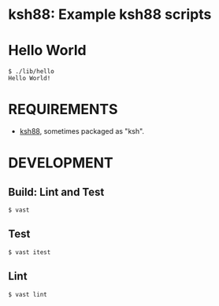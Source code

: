 # ksh88: Example ksh88 scripts

# Hello World

```console
$ ./lib/hello
Hello World!
```

# REQUIREMENTS

* [ksh88](http://www.kornshell.com/), sometimes packaged as "ksh".

# DEVELOPMENT

## Build: Lint and Test

```console
$ vast
```

## Test

```console
$ vast itest
```

## Lint

```console
$ vast lint
```
